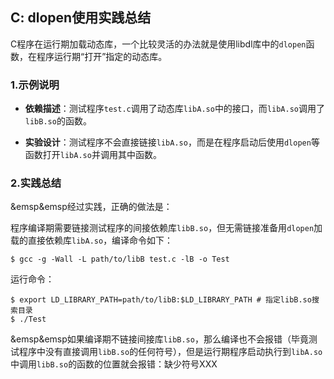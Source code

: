 ## C: dlopen使用实践总结

C程序在运行期加载动态库，一个比较灵活的办法就是使用libdl库中的`dlopen`函数，在程序运行期“打开”指定的动态库。

### 1.示例说明

* **依赖描述**：测试程序`test.c`调用了动态库`libA.so`中的接口，而`libA.so`调用了`libB.so`的函数。

* **实验设计**：测试程序不会直接链接`libA.so`，而是在程序启动后使用`dlopen`等函数打开`libA.so`并调用其中函数。

### 2.实践总结

&emsp&emsp经过实践，正确的做法是：

程序编译期需要链接测试程序的间接依赖库`libB.so`，但无需链接准备用`dlopen`加载的直接依赖库`libA.so`，编译命令如下：

```shell
$ gcc -g -Wall -L path/to/libB test.c -lB -o Test
```

运行命令：

```shell
$ export LD_LIBRARY_PATH=path/to/libB:$LD_LIBRARY_PATH # 指定libB.so搜索目录
$ ./Test
```

&emsp&emsp如果编译期不链接间接库`libB.so`，那么编译也不会报错（毕竟测试程序中没有直接调用`libB.so`的任何符号），但是运行期程序启动执行到`libA.so`中调用`libB.so`的函数的位置就会报错：缺少符号XXX

